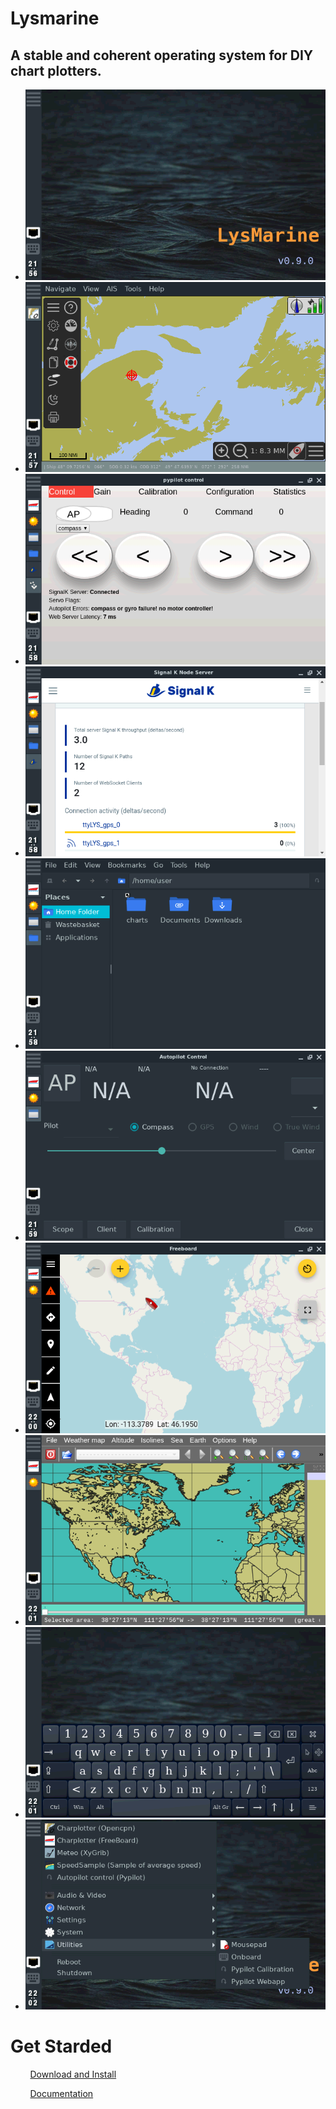 
# Lysmarine

## A stable and coherent operating system for DIY chart plotters.

<div id="coverflow">
  <ul class="flip-items">
     <li data-flip-title="Desktop">
        <img src="img/r1.png">
    </li>
     <li data-flip-title="OpenCPN">
        <img src="img/r2.png">
     </li>
     <li data-flip-title="PyPilot">
        <img src="img/r3.png">
     </li>
     <li data-flip-title="SignalK">
        <img src="img/r4.png">
     </li>
     <li data-flip-title="PcmanFm">
        <img src="img/r5.png">
     </li>
     <li data-flip-title="pyPilot">
        <img src="img/r6.png">
     </li>
     <li data-flip-title="Freeboard-sk">
        <img src="img/r7.png">
     </li>
     <li data-flip-title="XyGrib">
        <img src="img/r8.png">
     </li>
     <li data-flip-title="onBoard">
        <img src="img/r9.png">
     </li>
     <li data-flip-title="OpenBox">
        <img src="img/r10.png">
     </li>

  </ul>
</div>


 
 
 <script>
 jQuery("#coverflow").flipster({
 			style: 'carousel',
 			spacing: -0.5,
 			nav: true,
 			buttons: true,
 		});
 
 </script>
 

# Get Starded
&nbsp; &nbsp; &nbsp; &nbsp; [ Download and Install ](doc/INSTALL.md)

&nbsp; &nbsp; &nbsp; &nbsp; [ Documentation ](doc/README.md)


